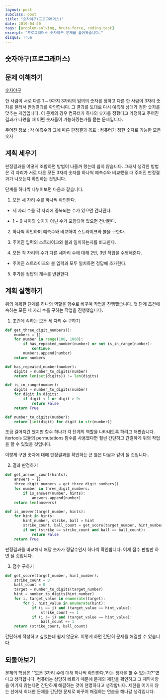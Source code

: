 ```yaml
---
layout: post
subclass: post
title: "숫자야구(프로그래머스)"
date: 2019-04-20
tags: [problem-solving, brute-force, coding-test]
excerpt: "프로그래머스 숫자야구 문제를 풀어봤습니다."
disqus: True
---
```


## 숫자야구(프로그래머스)

## 문제 이해하기

[숫자야구](https://programmers.co.kr/learn/courses/30/lessons/42841)

한 사람이 서로 다른 1 ~ 9까지 3자리의 임의의 숫자를 정하고 다른 한 사람이 3자리 숫자를 불러서 판정결과를 확인합니다. 그 결과를 토대로 다시 예측해 상대가 정한 숫자를 맞추는 게임입니다. 이 문제의 경우 컴퓨터가 하나의 숫자를 정했다고 가정하고 주어진 결과가 나왔을 때 어떤 숫자들이 가능하겠는가를 묻는 문제입니다.

주어진 정보 : 각 예측수와 그에 따른 판정결과
목표 : 컴퓨터가 정한 숫자로 가능한 모든 숫자

## 계획 세우기

판정결과를 어떻게 조합하면 방법이 나올까 했는데 쉽지 않습니다. 그래서 생각한 방법은 각 자리가 서로 다른 모든 3자리 숫자를 하나씩 예측수와 비교했을 때 주어진 판정결과가 나오는지 확인하는 것입니다.

단계를 하나씩 나누어보면 다음과 같습니다.

1. 모든 세 자리 수를 하나씩 확인한다.

- 세 자리 수를 각 자리에 중복되는 수가 있으면 건너뛴다.

- 1 ~ 9 사이의 숫자가 아닌 수가 포함되어 있으면 건너뛴다.

2. 하나씩 확인하며 예측수와 비교하여 스트라이크와 볼을 구한다.

3. 주어진 입력의 스트라이크와 볼과 일치하는지를 비교한다.

4. 모든 각 자리의 수가 다른 세자리 수에 대해 2번, 3번 작업을 수행해준다.

- 주어진 스트라이크와 볼 입력과 모두 일치하면 정답에 추가한다.

5. 추가된 정답의 개수를 반환한다.

## 계획 실행하기

위의 계획한 단계를 하나의 역할을 함수로 바꾸며 작업을 진행했습니다. 첫 단계 조건에 속하는 모든 세 자리 수를 구하는 작업을 진행했습니다.

1. 조건에 속하는 모든 세 자리 수 구하기

```python
def get_three_digit_numbers():
    numbers = []
    for number in range(100, 1000):
        if has_repeated_number(number) or not is_in_range(number):
            continue
        numbers.append(number)
    return numbers

def has_repeated_number(number):
    digits = number_to_digits(number)
    return len(set(digits)) != len(digits)

def is_in_range(number):
    digits = number_to_digits(number)
    for digit in digits:
        if digit < 1 or digit > 9:
            return False
    return True

def number_to_digits(number):
    return [int(digit) for digit in str(number)]
```

조금 길어지긴 했지만 함수 하나가 각 단계의 역할을 나타내도록 하려고 해봤습니다. itertools 모듈의 permutations 함수를 사용했다면 훨씬 간단하고 간결하게 위의 작업을 할 수 있었을 것입니다.

이렇게 구한 숫자에 대해 판정결과를 확인하는 큰 틀은 다음과 같이 될 것입니다..

2. 결과 판정하기

```python
def get_answer_count(hints):
    answers = []
    three_digit_numbers = get_three_digit_numbers()
    for number in three_digit_numbers:
        if is_answer(number, hints):
            answers.append(number)
    return len(answers)

def is_answer(target_number, hints):
    for hint in hints:
        hint_number, strike, ball = hint
        strike_count, ball_count = get_score(target_number, hint_number)
        if not (strike == strike_count and ball == ball_count):
            return False
    return True
```

판정결과를 비교해서 해당 숫자가 정답수인지 하나씩 확인합니다. 이제 점수 판별만 하면 될 것입니다.

3. 점수 구하기

```python
def get_score(target_number, hint_number):
    strike_count = 0
    ball_count = 0
    target = number_to_digits(target_number)
    hint = number_to_digits(hint_number)
    for i, target_value in enumerate(target):
        for j, hint_value in enumerate(hint):
            if (i == j) and (target_value == hint_value):
                strike_count += 1
            if (i != j) and (target_value == hint_value):
                ball_count += 1
    return (strike_count, ball_count)
```

간단하게 작성하고 싶었는데 쉽지 않군요. 이렇게 하면 간단히 문제를 해결할 수 있습니다.

## 되돌아보기

문제의 핵심은 "'모든 3자리 수에 대해 하나씩 확인한다.'라는 생각을 할 수 있는가?"였다고 생각합니다. 컴퓨터는 상당히 빠르기 때문에 문제의 제한을 확인하고 그 제약사항을 어기지 않는다면 간단하게 해결하는 것이 현명하다고 생각합니다. 제한을 어기지 않는 선에서 최대한 문제를 간단한 문제로 바꾸어 해결하는 연습을 해나갈 생각입니다.
